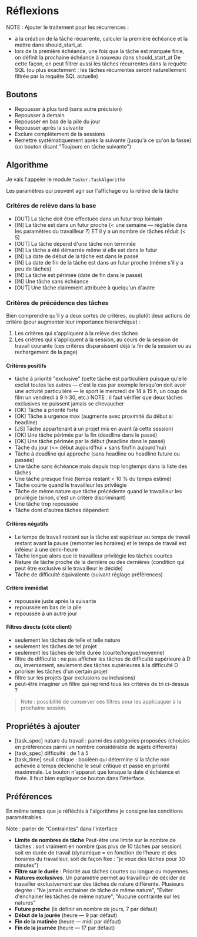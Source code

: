 # Réflexions

NOTE : Ajouter le traitement pour les récurrences : 
* à la création de la tâche récurrente, calculer la première échéance et la mettre dans should_start_at
* lors de la première échéance, une fois que la tâche est marquée finie, on définit la prochaine échéance à nouveau dans should_start_at
De cette façon, on peut filtrer aussi les tâches récurrentes dans la requête SQL (ou plus exactement : les tâches récurrentes seront naturellement filtrée par la requête SQL actuelle)

## Boutons

* Repousser à plus tard (sans autre précision)
* Repousser à demain
* Repousser en bas de la pile du jour
* Repousser après la suivante
* Exclure complètement de la sessions
* Remettre systématiquement après la suivante (jusqu'à ce qu'on la fasse) (un bouton disant "Toujours en tâche suivante")

## Algorithme

Je vais l'appeler le module `Tasker.TaskAlgorithm`

Les paramètres qui peuvent agir sur l'affichage ou la relève de la tâche

### Critéres de relève dans la base

* [OUT] La tâche doit être effectuée dans un futur trop lointain
* [IN] La tâche est dans un futur proche (< une semaine — réglable dans les paramètres du travailleur ?) ET il y a un nombre de tâches réduit (< 5)
* [OUT] La tâche dépend d'une tâche non terminée
* [IN] La tâche a été démarrée même si elle est dans le futur
* [IN] La date de début de la tâche est dans le passé
* [IN] La date de fin de la tâche est dans un futur proche (même s'il y a peu de tâches)
* [IN] La tâche est périmée (date de fin dans le passé)
* [IN] Une tâche sans échéance
* [OUT] Une tâche clairement attribuée à quelqu'un d'autre

### Critères de précédence des tâches

Bien comprendre qu'il y a deux sortes de critères, ou plutôt deux actions de critère (pour augmenter leur importance hierarchique) : 

1. Les critères qui s'appliquent à la relève des tâches
2. Les criètres qui s'appliquent à la session, au cours de la session de travail courante (ces critères disparaissent déjà la fin de la session ou au rechargement de la page)

#### Critères positifs

* tâche à priorité "exclusive" (cette tâche est particulière puisque qu'elle exclut toutes les autres — c'est le cas par exemple lorsqu'on doit avoir une activité particulière — le sport le mercredi de 14 à 15 h, un coup de film un vendredi à 9 h 30, etc.) NOTE : il faut vérifier que deux tâches exclusives ne puissent jamais se chevaucher
* [OK] Tâche à priorité forte
* [OK] Tâche à urgence max (augmente avec proximité du début si headline)
* [JS] Tâche appartenant à un projet mis en avant (à cette session)
* [OK] Une tâche périmée par la fin (deadline dans le passé)
* [OK] Une tâche périmée par le début (headline dans le passé)
* Tâche du jour (<= début aujourd'hui + sans fin/fin aujourd'hui)
* Tâche à deadline qui approche (sans headline ou headline future ou passée)
* Une tâche sans échéance mais depuis trop longtemps dans la liste des tâches
* Une tâche presque finie (temps restant < 10 % du temps estimé)
* Tâche courte quand le travailleur les privilégie
* Tâche de même nature que tâche précédente quand le travailleur les privilégie (sinon, c'est un critère discriminant)
* Une tâche trop repoussée
* Tâche dont d'autres tâches dépendent

#### Critères négatifs

* Le temps de travail restant sur la tâche est supérieur au temps de travail restant avant la pause (remonter les horaires) et le temps de travail est inféieur à une demi-heure
* Tâche longue alors que le travailleur privilégie les tâches courtes
* Nature de tâche proche de la dernière ou des dernières (condition qui peut être exclusive si le travailleur le décide)
* Tâche de difficulté équivalente (suivant réglage préférences)

#### Critère immédiat

* repoussée juste après la suivante
* repoussée en bas de la pile
* repoussée à un autre jour

#### Filtres directs (côté client)

* seulement les tâches de telle et telle nature
* seulement les tâches de tel projet
* seulement les tâches de telle durée (courte/longue/moyenne)
* filtre de difficulté : ne pas afficher les tâches de difficulté supérieure à D ou, inversement, seulement des tâches supérieures à la difficulté D
* prioriser les tâches d'un certain projet
* filtre sur les projets (par exclusions ou inclusions)
* peut-être imaginer un filtre qui reprend tous les critères de tri ci-dessus ?

> Note : possibilité de conserver ces filtres pour les applicaquer à la prochaine session.

## Propriétés à ajouter

* [task_spec] nature du travail : parmi des catégories proposées (choisies en préférences parmi un nombre considérable de sujets différents)
* [task_spec] difficulté : de 1 à 5
* [task_time] seuil critique : booléen qui détermine si la tâche non achevée à temps déclenche le seuil critique et passe en priorité maximmale. Le bouton n'apparait que lorsque la date d'échéance et fixée. Il faut bien expliquer ce bouton dans l'interface.

## Préférences

En même temps que je réfléchis à l'algorithme je consigne les conditions paramétrables.

Note : parler de "Contraintes" dans l'interface

* **Limite de nombres de tâche** Peut-être une limite sur le nombre de tâches : soit vraiment en nombre (pas plus de 10 tâches par session) soit en durée de travail (dynamique = en fonction de l'heure et des horaires du travailleur, soit de façon fixe : "je veux des tâches pour 30 minutes")
* **Filtre sur le durée** : Priorité aux tâches courtes ou longue ou moyennes.
* **Natures exclusives**. Un paramètre permet au travailleur de décider de travailler exclusivement sur des tâches de nature différente. Plusieurs degrée : "Ne jamais enchainer de tâche de même nature", "Éviter d'enchainer les tâches de même nature", "Aucune contrainte sur les natures"
* **Future proche** (le définir en nombre de jours, 7 par défaut)
* **Début de la jourée** (heure — 9 par défaut)
* **Fin de la matinée** (heure — midi par défaut)
* **Fin de la journée** (heure — 17 par défaut)
